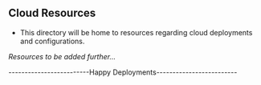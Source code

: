 ## Cloud Resources
- This directory will be home to resources regarding cloud deployments and configurations.



<i>Resources to be added further...</i>

-------------------------Happy Deployments-------------------------